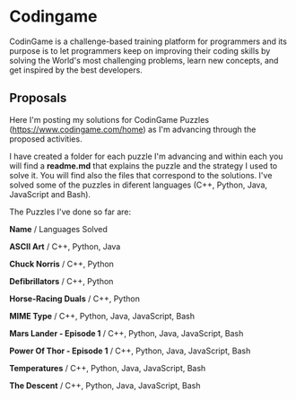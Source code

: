 # Codingame

CodinGame is a challenge-based training platform for programmers and its purpose is to let programmers keep on improving their coding skills by solving the World's most challenging problems, learn new concepts, and get inspired by the best developers.

## Proposals
Here I'm posting my solutions for CodinGame Puzzles (https://www.codingame.com/home) as I'm advancing through the proposed activities.

I have created a folder for each puzzle I'm advancing and within each you will find a **readme.md** that explains the puzzle and the strategy I used to solve it. You will find also the files that correspond to the solutions. I've solved some of the puzzles in diferent languages (C++, Python, Java, JavaScript and Bash). 

The Puzzles I've done so far are:

**Name** / Languages Solved 

**ASCII Art** / C++, Python, Java

**Chuck Norris** / C++, Python 

**Defibrillators** / C++, Python

**Horse-Racing Duals** / C++, Python

**MIME Type** / C++, Python, Java, JavaScript, Bash

**Mars Lander - Episode 1** / C++, Python, Java, JavaScript, Bash

**Power Of Thor - Episode 1** / C++, Python, Java, JavaScript, Bash

**Temperatures** / C++, Python, Java, JavaScript, Bash

**The Descent** / C++, Python, Java, JavaScript, Bash
